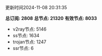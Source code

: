 更新时间2024-11-08 20:31:35

**总订阅: 2808**
**总节点: 21320**
**有效节点: 8033**
- v2ray节点: 5146
- ss节点: 1634
- trojan节点: 1247
- ssr节点: 6
